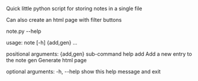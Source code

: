 Quick little python script for storing notes in a single file

Can also create an html page with filter buttons

note.py --help

usage: note [-h] {add,gen} ...

positional arguments:
  {add,gen}   sub-command help
    add       Add a new entry to the note
    gen       Generate html page

optional arguments:
  -h, --help  show this help message and exit

